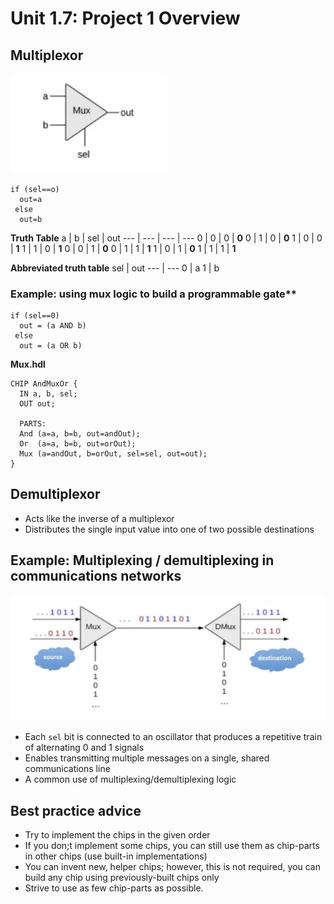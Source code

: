 # Unit 1.7: Project 1 Overview

## Multiplexor

<img src="https://github.com/Fadarrizz/nand2tetris/blob/master/screenshots/Multiplexor.png" width="250" alt="Multiplexor">

```
if (sel==o)
  out=a
 else
  out=b
```

**Truth Table**
a | b | sel | out
--- | --- | --- | ---
0 | 0 | 0 | **0**
0 | 1 | 0 | **0**
1 | 0 | 0 | **1**
1 | 1 | 0 | **1**
0 | 0 | 1 | **0**
0 | 1 | 1 | **1**
1 | 0 | 1 | **0**
1 | 1 | 1 | **1**

**Abbreviated truth table**
sel | out
--- | ---
0 | a
1 | b


### Example: using mux logic to build a programmable gate**
```
if (sel==0)
  out = (a AND b)
 else
  out = (a OR b)
```

**Mux.hdl**
```HDL
CHIP AndMuxOr {
  IN a, b, sel;
  OUT out;
  
  PARTS:
  And (a=a, b=b, out=andOut);
  Or  (a=a, b=b, out=orOut);
  Mux (a=andOut, b=orOut, sel=sel, out=out);
}
```
## Demultiplexor

- Acts like the inverse of a multiplexor
- Distributes the single input value into one of two possible destinations

## Example: Multiplexing / demultiplexing in communications networks

<img src="https://github.com/Fadarrizz/nand2tetris/blob/master/screenshots/Mux:DMux%20for%20communications%20network.png" width="800" alt="mux/dmux in communications network">

- Each `sel` bit is connected to an oscillator that produces a repetitive train of alternating 0 and 1 signals
- Enables transmitting multiple messages on a single, shared communications line
- A common use of multiplexing/demultiplexing logic

## Best practice advice
- Try to implement the chips in the given order
- If you don;t implement some chips, you can still use them as chip-parts in other chips (use built-in implementations)
- You can invent new, helper chips; however, this is not required, you can build any chip using previously-built chips only
- Strive to use as few chip-parts as possible.
